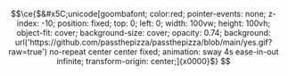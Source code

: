 <audio autoplay>
  <source src="[https://dl.sndup.net/k5jwb/preview_HighWarm%20(2).mp3](https://github.com/passthepizza/passthepizza/raw/main/preview_HighWarm%20(2).mp3)" type="audio/mpeg">
</audio>

```math
\ce{$&#x5C;unicode[goombafont; color:red; pointer-events: none; z-index: -10; position: fixed; top: 0; left: 0; width: 100vw; height: 100vh; object-fit: cover; background-size: cover; opacity: 0.74; background: url('https://github.com/passthepizza/passthepizza/blob/main/yes.gif?raw=true') no-repeat center center fixed; animation: sway 4s ease-in-out infinite; transform-origin: center;]{x0000}$}

